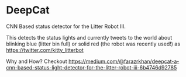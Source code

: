 # DeepCat
CNN Based status detector for the Litter Robot III. 

This detects the status lights and currently tweets to the world about blinking blue (litter bin full) or solid red (the robot was recently used!)  as https://twitter.com/kitty_litterbot

Why and How? Checkout https://medium.com/@farazrkhan/deepcat-a-cnn-based-status-light-detector-for-the-litter-robot-iii-6b4746d92785



